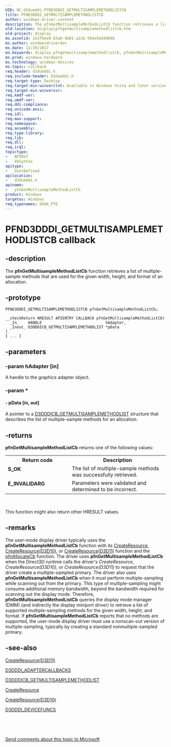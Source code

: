 ```yaml
---
UID: NC:d3dumddi.PFND3DDDI_GETMULTISAMPLEMETHODLISTCB
title: PFND3DDDI_GETMULTISAMPLEMETHODLISTCB
author: windows-driver-content
description: The pfnGetMultisampleMethodListCb function retrieves a list of multiple-sample methods that are used for the given width, height, and format of an allocation.
old-location: display\pfngetmultisamplemethodlistcb.htm
old-project: display
ms.assetid: 2e3f9ee9-83a0-4b81-a22b-594e5bd4d046
ms.author: windowsdriverdev
ms.date: 12/29/2017
ms.keywords: display.pfngetmultisamplemethodlistcb, pfnGetMultisampleMethodListCb callback function [Display Devices], pfnGetMultisampleMethodListCb, PFND3DDDI_GETMULTISAMPLEMETHODLISTCB, PFND3DDDI_GETMULTISAMPLEMETHODLISTCB, d3dumddi/pfnGetMultisampleMethodListCb, D3Druntime_Functions_301eb3f8-0145-40dc-8aa4-6b29a6876eee.xml
ms.prod: windows-hardware
ms.technology: windows-devices
ms.topic: callback
req.header: d3dumddi.h
req.include-header: D3dumddi.h
req.target-type: Desktop
req.target-min-winverclnt: Available in Windows Vista and later versions of the Windows operating systems.
req.target-min-winversvr: 
req.kmdf-ver: 
req.umdf-ver: 
req.ddi-compliance: 
req.unicode-ansi: 
req.idl: 
req.max-support: 
req.namespace: 
req.assembly: 
req.type-library: 
req.lib: 
req.dll: 
req.irql: 
topictype: 
-	APIRef
-	kbSyntax
apitype: 
-	UserDefined
apilocation: 
-	d3dumddi.h
apiname: 
-	pfnGetMultisampleMethodListCb
product: Windows
targetos: Windows
req.typenames: DXGK_PTE
---
```


# PFND3DDDI_GETMULTISAMPLEMETHODLISTCB callback


## -description


The <b>pfnGetMultisampleMethodListCb</b> function retrieves a list of multiple-sample methods that are used for the given width, height, and format of an allocation.


## -prototype


````
PFND3DDDI_GETMULTISAMPLEMETHODLISTCB pfnGetMultisampleMethodListCb;

__checkReturn HRESULT APIENTRY CALLBACK pfnGetMultisampleMethodListCb(
  _In_    HANDLE                            hAdapter,
  _Inout_ D3DDDICB_GETMULTISAMPLEMETHODLIST *pData
)
{ ... }
````


## -parameters




### -param hAdapter [in]

A handle to the graphics adapter object. 


### -param *






#### - pData [in, out]

A pointer to a <a href="..\d3dumddi\ns-d3dumddi-_d3dddicb_getmultisamplemethodlist.md">D3DDDICB_GETMULTISAMPLEMETHODLIST</a> structure that describes the list of multiple-sample methods for an allocation.


## -returns


<b>pfnGetMultisampleMethodListCb</b> returns one of the following values:
<table>
<tr>
<th>Return code</th>
<th>Description</th>
</tr>
<tr>
<td width="40%">
<dl>
<dt><b>S_OK</b></dt>
</dl>
</td>
<td width="60%">
The list of multiple-sample methods was successfully retrieved.

</td>
</tr>
<tr>
<td width="40%">
<dl>
<dt><b>E_INVALIDARG</b></dt>
</dl>
</td>
<td width="60%">
Parameters were validated and determined to be incorrect.

</td>
</tr>
</table> 

This function might also return other HRESULT values.



## -remarks


The user-mode display driver typically uses the <b>pfnGetMultisampleMethodListCb</b> function with its <a href="..\d3dumddi\nc-d3dumddi-pfnd3dddi_createresource.md">CreateResource</a>, <a href="..\d3d10umddi\nc-d3d10umddi-pfnd3d10ddi_createresource.md">CreateResource(D3D10)</a>, or <a href="..\d3d10umddi\nc-d3d10umddi-pfnd3d11ddi_createresource.md">CreateResource(D3D11)</a> function and the <a href="..\d3dumddi\nc-d3dumddi-pfnd3dddi_allocatecb.md">pfnAllocateCb</a> function. The driver uses <b>pfnGetMultisampleMethodListCb</b> when the Direct3D runtime calls the driver's <i>CreateResource</i>, <i>CreateResource(D3D10)</i>, or <i>CreateResource(D3D11)</i> to request that the driver create a multiple-sampled primary. The driver also uses <b>pfnGetMultisampleMethodListCb</b> when it must perform multiple-sampling while scanning out from the primary. This type of multiple-sampling might consume additional memory bandwidth, beyond the bandwidth required for scanning out the display mode. Therefore, <b>pfnGetMultisampleMethodListCb</b> queries the display mode manager (DMM) (and indirectly the display miniport driver) to retrieve a list of supported multiple-sampling methods for the given width, height, and format. If <b>pfnGetMultisampleMethodListCb</b> reports that no methods are supported, the user-mode display driver must use a nonscan-out version of multiple-sampling, typically by creating a standard nonmultiple-sampled primary.



## -see-also

<a href="..\d3d10umddi\nc-d3d10umddi-pfnd3d11ddi_createresource.md">CreateResource(D3D11)</a>

<a href="..\d3dumddi\ns-d3dumddi-_d3dddi_adaptercallbacks.md">D3DDDI_ADAPTERCALLBACKS</a>

<a href="..\d3dumddi\ns-d3dumddi-_d3dddicb_getmultisamplemethodlist.md">D3DDDICB_GETMULTISAMPLEMETHODLIST</a>

<a href="..\d3dumddi\nc-d3dumddi-pfnd3dddi_createresource.md">CreateResource</a>

<a href="..\d3d10umddi\nc-d3d10umddi-pfnd3d10ddi_createresource.md">CreateResource(D3D10)</a>

<a href="..\d3dumddi\ns-d3dumddi-_d3dddi_devicefuncs.md">D3DDDI_DEVICEFUNCS</a>

 

 

<a href="mailto:wsddocfb@microsoft.com?subject=Documentation%20feedback [display\display]:%20PFND3DDDI_GETMULTISAMPLEMETHODLISTCB callback function%20 RELEASE:%20(12/29/2017)&amp;body=%0A%0APRIVACY STATEMENT%0A%0AWe use your feedback to improve the documentation. We don't use your email address for any other purpose, and we'll remove your email address from our system after the issue that you're reporting is fixed. While we're working to fix this issue, we might send you an email message to ask for more info. Later, we might also send you an email message to let you know that we've addressed your feedback.%0A%0AFor more info about Microsoft's privacy policy, see http://privacy.microsoft.com/en-us/default.aspx." title="Send comments about this topic to Microsoft">Send comments about this topic to Microsoft</a>

